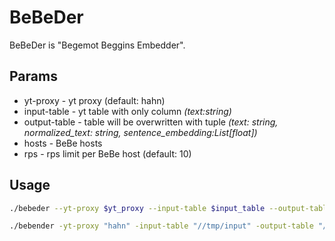 # BeBeDer

BeBeDer is "Begemot Beggins Embedder".

## Params
- yt-proxy - yt proxy (default: hahn)
- input-table - yt table with only column *(text:string)*
- output-table - table will be overwritten with tuple *(text: string, normalized_text: string, sentence_embedding:List[float])*
- hosts - BeBe hosts
- rps - rps limit per BeBe host (default: 10)

## Usage
```bash
./bebeder --yt-proxy $yt_proxy --input-table $input_table --output-table $output_table --rps $rps $host [$another_host, ...]
```
```bash
./bebender -yt-proxy "hahn" -input-table "//tmp/input" -output-table "//tmp/output" --rps 21 ya.ru yandex.ru
```
